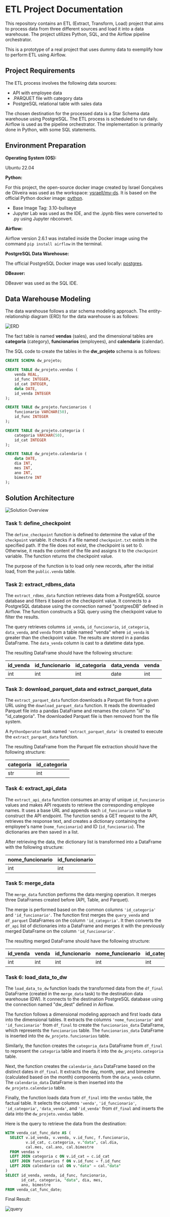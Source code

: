 

# ETL Project Documentation

This repository contains an ETL (Extract, Transform, Load) project that aims to process data from three different sources and load it into a data warehouse. The project utilizes Python, SQL, and the Airflow pipeline orchestrator.

This is a prototype of a real project that uses dummy data to exemplify how to perform ETL using Airflow.

## Project Requirements

The ETL process involves the following data sources:

- API with employee data
- .PARQUET file with category data
- PostgreSQL relational table with sales data

The chosen destination for the processed data is a Star Schema data warehouse using PostgreSQL. The ETL process is scheduled to run daily. Airflow is used as the pipeline orchestrator. The implementation is primarily done in Python, with some SQL statements.

## Environment Preparation

**Operating System (OS):**

Ubuntu 22.04

**Python:**

For this project, the open-source docker image created by Israel Gonçalves de Oliveira was used as the workspace: [ysraell/my-ds](https://github.com/ysraell/my-ds). It is based on the official Python docker image: [python](https://hub.docker.com/_/python).

- Base Image Tag: 3.10-bullseye
- Jupyter Lab was used as the IDE, and the .ipynb files were converted to .py using Jupyter nbconvert.

**Airflow:**

Airflow version 2.6.1 was installed inside the Docker image using the command `pip install airflow` in the terminal.

**PostgreSQL Data Warehouse:**

The official PostgreSQL Docker image was used locally: [postgres](https://hub.docker.com/_/postgres).

**DBeaver:**

DBeaver was used as the SQL IDE.

## Data Warehouse Modeling

The data warehouse follows a star schema modeling approach. The entity-relationship diagram (ERD) for the data warehouse is as follows:

![ERD](dw_modeling.jpeg)

The fact table is named **vendas** (sales), and the dimensional tables are **categoria** (category), **funcionarios** (employees), and **calendario** (calendar).

The SQL code to create the tables in the **dw_projeto** schema is as follows:

```sql
CREATE SCHEMA dw_projeto;

CREATE TABLE dw_projeto.vendas (
    venda REAL,
    id_func INTEGER,
    id_cat INTEGER,
    data DATE,
    id_venda INTEGER
);

CREATE TABLE dw_projeto.funcionarios (
    funcionario VARCHAR(50),
    id_func INTEGER
);

CREATE TABLE dw_projeto.categoria (
    categoria VARCHAR(50),
    id_cat INTEGER
);

CREATE TABLE dw_projeto.calendario (
    data DATE,
    dia INT,
    mes INT,
    ano INT,
    bimestre INT
);
```
## Solution Architecture

![Solution Overview](solution.png)

### Task 1: define_checkpoint

The `define_checkpoint` function is defined to determine the value of the `checkpoint` variable. It checks if a file named `checkpoint.txt` exists in the specified path. If the file does not exist, the checkpoint is set to 0. Otherwise, it reads the content of the file and assigns it to the `checkpoint` variable. The function returns the checkpoint value.

The purpose of the function is to load only new records, after the initial load, from the `public.venda` table.

### Task 2: extract_rdbms_data

The `extract_rdbms_data` function retrieves data from a PostgreSQL source database and filters it based on the checkpoint value. It connects to a PostgreSQL database using the connection named "postgresDB" defined in Airflow. The function constructs a SQL query using the checkpoint value to filter the results.

The query retrieves columns `id_venda`, `id_funcionario`, `id_categoria`, `data_venda`, and `venda` from a table named "venda" where `id_venda` is greater than the checkpoint value. The results are stored in a pandas DataFrame. The `data_venda` column is cast to a datetime data type.

The resulting DataFrame should have the following structure:

| id_venda | id_funcionario | id_categoria | data_venda | venda |
| -------- | -------------- | ------------ | ---------- | ----- |
| int      | int            | int          | date       | int   |

### Task 3: download_parquet_data and extract_parquet_data

The `extract_parquet_data` function downloads a Parquet file from a given URL using the `download_parquet_data` function. It reads the downloaded Parquet file into a pandas DataFrame and renames the column "id" to "id_categoria". The downloaded Parquet file is then removed from the file system.

A `PythonOperator` task named `'extract_parquet_data'` is created to execute the `extract_parquet_data` function.

The resulting DataFrame from the Parquet file extraction should have the following structure:

| categoria | id_categoria |
| --------- | ------------ |
| str       | int          |

### Task 4: extract_api_data

The `extract_api_data` function consumes an array of unique `id_funcionario` values and makes API requests to retrieve the corresponding employee names. It uses a base URL and appends each `id_funcionario` value to construct the API endpoint. The function sends a GET request to the API, retrieves the response text, and creates a dictionary containing the employee's name (`nome_funcionario`) and ID (`id_funcionario`). The dictionaries are then saved in a list.

After retrieving the data, the dictionary list is transformed into a DataFrame with the following structure:

| nome_funcionario | id_funcionario |
| ---------------- | -------------- |
| int              | int            |

### Task 5: merge_data

The `merge_data` function performs the data merging operation. It merges three DataFrames created before (API, Table, and Parquet).

The merge is performed based on the common columns `'id_categoria'` and `'id_funcionario'`. The function first merges the `query_venda` and `df_parquet` DataFrames on the column `'id_categoria'`. It then converts the `df_api` list of dictionaries into a DataFrame and merges it with the previously merged DataFrame on the column `'id_funcionario'`.

The resulting merged DataFrame should have the following structure:

| id_venda | venda | id_funcionario | nome_funcionario | id_categoria | nome_categoria | data_venda |
| -------- | ----- | -------------- | ---------------- | ------------- | -------------- | ---------- |
| int      | int   | int            | int              | int           | date           | date       |

### Task 6: load_data_to_dw

The `load_data_to_dw` function loads the transformed data from the `df_final` DataFrame (created in the `merge_data` task) to the destination data warehouse (DW). It connects to the destination PostgreSQL database using the connection named "dw_dest" defined in Airflow.

The function follows a dimensional modeling approach and first loads data into the dimensional tables. It extracts the columns `'nome_funcionario'` and `'id_funcionario'` from `df_final` to create the `funcionarios_data` DataFrame, which represents the `funcionarios` table. The `funcionarios_data` DataFrame is inserted into the `dw_projeto.funcionarios` table.

Similarly, the function creates the `categoria_data` DataFrame from `df_final` to represent the `categoria` table and inserts it into the `dw_projeto.categoria` table.

Next, the function creates the `calendario_data` DataFrame based on the distinct dates in `df_final`. It extracts the day, month, year, and bimestre (calculated based on the month) components from the `data_venda` column. The `calendario_data` DataFrame is then inserted into the `dw_projeto.calendario` table.

Finally, the function loads data from `df_final` into the `vendas` table, the factual table. It selects the columns `'venda'`, `'id_funcionario'`, `'id_categoria'`, `'data_venda'`, and `'id_venda'` from `df_final` and inserts the data into the `dw_projeto.vendas` table.

Here is the query to retrieve the data from the destination:

```sql
WITH venda_cat_func_date AS (
  SELECT v.id_venda, v.venda, v.id_func, f.funcionario,
         v.id_cat, c.categoria, v."data", cal.dia,
         cal.mes, cal.ano, cal.bimestre
  FROM vendas v
  LEFT JOIN categoria c ON v.id_cat = c.id_cat
  LEFT JOIN funcionarios f ON v.id_func = f.id_func
  LEFT JOIN calendario cal ON v."data" = cal."data"
)
SELECT id_venda, venda, id_func, funcionario,
       id_cat, categoria, "data", dia, mes,
       ano, bimestre
FROM venda_cat_func_date;
```

Final Result:

![query](data_sample.jpeg)
